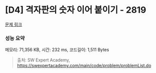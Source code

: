 # [D4] 격자판의 숫자 이어 붙이기 - 2819 

[문제 링크](https://swexpertacademy.com/main/code/problem/problemDetail.do?contestProbId=AV7I5fgqEogDFAXB) 

### 성능 요약

메모리: 71,356 KB, 시간: 232 ms, 코드길이: 1,511 Bytes



> 출처: SW Expert Academy, https://swexpertacademy.com/main/code/problem/problemList.do
